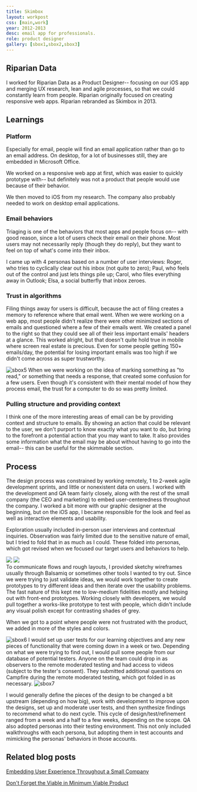 ```yaml
---
title: Skimbox
layout: workpost
css: [main,work]
year: 2012-2013
desc: email app for professionals.
role: product designer
gallery: [sbox1,sbox2,sbox3]
---
```


## Riparian Data
I worked for Riparian Data as a Product Designer-- focusing on our iOS app and merging UX research, lean and agile processes, so that we could constantly learn from people. Riparian originally focused on creating responsive web apps. Riparian rebranded as Skimbox in 2013.

## Learnings
### Platform
Especially for email, people will find an email application rather than go to an email address. On desktop, for a lot of businesses still, they are embedded in Microsoft Office.

We worked on a responsive web app at first, which was easier to quickly prototype with-- but definitely was not a product that people would use because of their behavior.

We then moved to iOS from my research. The company also probably needed to work on desktop email applications.
### Email behaviors
Triaging is one of the behaviors that most apps and people focus on-- with good reason, since a lot of users check their email on their phone. Most users may not necessarily reply (though they do reply), but they want to feel on top of what's come into their inbox. 

I came up with 4 personas based on a number of user interviews: Roger, who tries to cyclically clear out his inbox (not quite to zero); Paul, who feels out of the control and just lets things pile up; Carol, who files everything away in Outlook; Elsa, a social butterfly that inbox zeroes.
### Trust in algorithms
Filing things away for users is difficult, because the act of filing creates a memory to reference where that email went. When we were working on a web app, most people didn't realize there were other minimized sections of emails and questioned where a few of their emails went. We created a panel to the right so that they could see all of their less important emails' headers at a glance. This worked alright, but that doesn't quite hold true in mobile where screen real estate is precious. Even for some people getting 150+ emails/day, the potential for losing important emails was too high if we didn't come across as super trustworthy.

![sbox5](/images/portfolio/sbox5.png) When we were working on the idea of marking something as "to read," or something that needs a response, that created some confusion for a few users. Even though it's consistent with their mental model of how they process email, the trust for a computer to do so was pretty limited.
### Pulling structure and providing context
I think one of the more interesting areas of email can be by providing context and structure to emails. By showing an action that could be relevant to the user, we don't purport to know exactly what you want to do, but bring to the forefront a potential action that you may want to take. It also provides some information what the email may be about without having to go into the email-- this can be useful for the skimmable section. 
## Process
The design process was constrained by working remotely, 1 to 2-week agile development sprints, and little or nonexistent data on users. I worked with the development and QA team fairly closely, along with the rest of the small company (the CEO and marketing) to embed user-centeredness throughout the company. I worked a bit more with our graphic designer at the beginning, but on the iOS app, I became responsible for the look and feel as well as interactive elements and usability.

Exploration usually included in-person user interviews and contextual inquiries. Observation was fairly limited due to the sensitive nature of email, but I tried to fold that in as much as I could. These folded into personas, which got revised when we focused our target users and behaviors to help.

<div class="sketches">
	<img src="/images/portfolio/sketchsbox1.jpg">
	<img src="/images/portfolio/sketchsbox2.jpg">
</div>
To communicate flows and rough layouts, I provided sketchy wireframes usually through Balsamiq or sometimes other tools I wanted to try out. Since we were trying to just validate ideas, we would work together to create prototypes to try different ideas and then iterate over the usability problems. The fast nature of this kept me to low-medium fidelities mostly and helping out with front-end prototypes. Working closely with developers, we would pull together a works-like prototype to test with people, which didn't include any visual polish except for contrasting shades of grey.

When we got to a point where people were not frustrated with the product, we added in more of the styles and colors.

![sbox6](/images/portfolio/sbox6.png)
I would set up user tests for our learning objectives and any new pieces of functionality that were coming down in a week or two. Depending on what we were trying to find out, I would pull some people from our database of potential testers. Anyone on the team could drop in as observers to the remote moderated testing and had access to videos (subject to the tester's consent). They submitted additional questions on Campfire during the remote moderated testing, which got folded in as necessary.
![sbox7](/images/portfolio/sbox7.png)

I would generally define the pieces of the design to be changed a bit upstream (depending on how big), work with development to improve upon the designs, set up and moderate user tests, and then synthesize findings to recommend what to do next cycle. This cycle of design/test/refinement ranged from a week and a half to a few weeks, depending on the scope. QA also adopted personas into their testing environment. This not only included walkthroughs with each persona, but adopting them in test accounts and mimicking the personas' behaviors in those accounts. 


## Related blog posts
[Embedding User Experience Throughout a Small Company](/2012/10/21/embedding-ux)

[Don't Forget the Viable in Minimum Viable Product](/2013/12/30/mviablep)